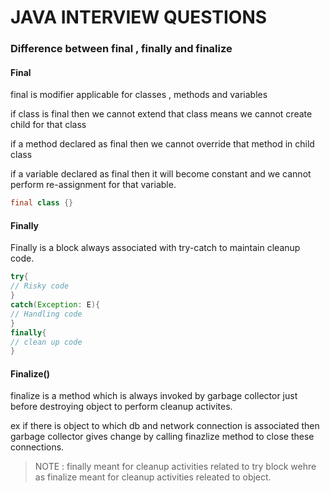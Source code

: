 # JAVA INTERVIEW QUESTIONS

### Difference between final , finally and finalize

#### Final
final is modifier applicable for classes , methods and variables

if class is final then we cannot extend that class means we cannot create child for that class

if a method declared as final then we cannot override that method in child class

if a variable declared as final then it will become constant and we cannot perform re-assignment for that variable.

```java
final class {}

```
#### Finally

Finally is a block always associated with try-catch to maintain cleanup code.

```java
try{
// Risky code
}
catch(Exception: E){
// Handling code
}
finally{
// clean up code
}
```

#### Finalize()

finalize is a method which is always invoked by garbage collector just before destroying object to perform cleanup activites.

ex if there is object to which db and network connection is associated then garbage collector gives change by calling finazlize method to close these connections.


>NOTE : finally meant for cleanup activities related to try block wehre as finalize meant for cleanup activities releated to object.
